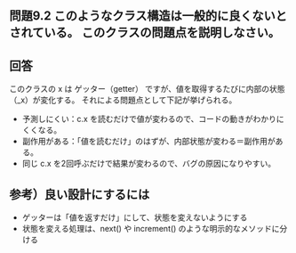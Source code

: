 ## 問題9.2 このようなクラス構造は一般的に良くないとされている。 このクラスの問題点を説明しなさい。

## 回答

このクラスの x は ゲッター（getter） ですが、値を取得するたびに内部の状態（\_x）が変化する。
それによる問題点として下記が挙げられる。

- 予測しにくい：c.x を読むだけで値が変わるので、コードの動きがわかりにくくなる。
- 副作用がある：「値を読むだけ」のはずが、内部状態が変わる＝副作用がある。
- 同じ c.x を2回呼ぶだけで結果が変わるので、バグの原因になりやすい。

## 参考）良い設計にするには

- ゲッターは「値を返すだけ」にして、状態を変えないようにする
- 状態を変える処理は、next() や increment() のような明示的なメソッドに分ける
